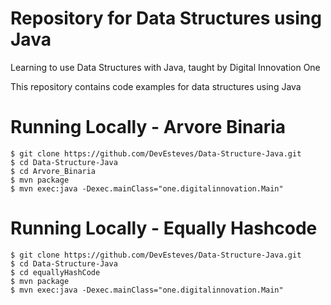 # Repository for Data Structures using Java 

Learning to use Data Structures with Java, taught by Digital Innovation One

This repository contains code examples for data structures using Java

# Running Locally - Arvore Binaria

```
$ git clone https://github.com/DevEsteves/Data-Structure-Java.git
$ cd Data-Structure-Java
$ cd Arvore_Binaria
$ mvn package
$ mvn exec:java -Dexec.mainClass="one.digitalinnovation.Main"
```

# Running Locally - Equally Hashcode

```
$ git clone https://github.com/DevEsteves/Data-Structure-Java.git
$ cd Data-Structure-Java
$ cd equallyHashCode
$ mvn package
$ mvn exec:java -Dexec.mainClass="one.digitalinnovation.Main"
```